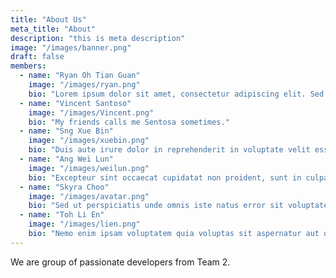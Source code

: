 ```yaml
---
title: "About Us"
meta_title: "About"
description: "this is meta description"
image: "/images/banner.png"
draft: false
members:
  - name: "Ryan Oh Tian Guan"
    image: "/images/ryan.png"
    bio: "Lorem ipsum dolor sit amet, consectetur adipiscing elit. Sed do eiusmod tempor incididunt ut labore et dolore magna aliqua."
  - name: "Vincent Santoso"
    image: "/images/Vincent.png"
    bio: "My friends calls me Sentosa sometimes."
  - name: "Sng Xue Bin"
    image: "/images/xuebin.png"
    bio: "Duis aute irure dolor in reprehenderit in voluptate velit esse cillum dolore eu fugiat nulla pariatur."
  - name: "Ang Wei Lun"
    image: "/images/weilun.png"
    bio: "Excepteur sint occaecat cupidatat non proident, sunt in culpa qui officia deserunt mollit anim id est laborum."
  - name: "Skyra Choo"
    image: "/images/avatar.png"
    bio: "Sed ut perspiciatis unde omnis iste natus error sit voluptatem accusantium doloremque laudantium, totam rem aperiam."
  - name: "Toh Li En"
    image: "/images/lien.png"
    bio: "Nemo enim ipsam voluptatem quia voluptas sit aspernatur aut odit aut fugit, sed quia consequuntur magni dolores eos qui ratione."
---
```


We are group of passionate developers from Team 2.
